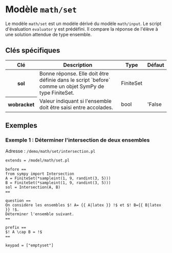 # Modèle `math/set`

Le modèle `math/set` est un modèle dérivé du modèle `math/input`. Le script d'évaluation `evaluator` y est prédéfini. Il compare la réponse de l'élève à une solution attendue de type ensemble.

## Clés spécifiques

<table class="table">
<thead>
<tr>
<th scope="col">Clé</th>
<th scope="col">Description</th>
<th scope="col">Type</th>
<th scope="col">Défaut</th>
</tr>
</thead>
<tbody>

<tr>
<th scope="row"> sol </th>
<td> Bonne réponse. Elle doit être définie dans le script `before` comme un objet SymPy de type FiniteSet. </td>
<td> FiniteSet </td>
<td>  </td>
</tr>

<tr>
<th scope="row"> wobracket </th>
<td> Valeur indiquant si l'ensemble doit être saisi entre accolades. </td>
<td> bool </td>
<td> 'False </td>
</tr>

</tbody>
</table>

## Exemples

### Exemple 1 : Déterminer l'intersection de deux ensembles

Adresse : `/demo/math/set/intersection.pl`

```
extends = /model/math/set.pl

before ==
from sympy import Intersection
A = FiniteSet(*sampleint(1, 9, randint(3, 5)))
B = FiniteSet(*sampleint(1, 9, randint(3, 5)))
sol = Intersection(A, B)
==

question ==
On considère les ensembles $! A= {{ A|latex }} !$ et $! B={{ B|latex }} !$. 
Déterminer l'ensemble suivant.
==

prefix ==
$! A \cap B = !$
==

keypad = ["emptyset"]
```
